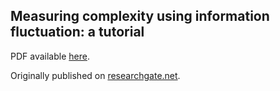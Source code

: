 ## Measuring complexity using information fluctuation: a tutorial

PDF available [here](https://github.com/information-fluctuation-complexity/documents/blob/main/Measuring%20complexity%20using%20information%20fluctuation%20-%20a%20tutorial.2023.11.19.pdf).

Originally published on [researchgate.net](https://www.researchgate.net/publication/340284677_Measuring_complexity_using_information_fluctuation_a_tutorial).
